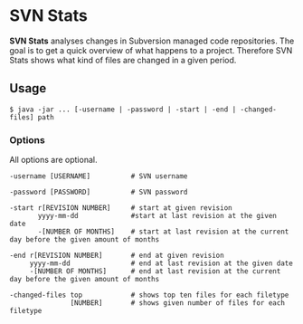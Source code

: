 # SVN Stats

**SVN Stats** analyses changes in Subversion managed code repositories.
The goal is to get a quick overview of what happens to a project.
Therefore SVN Stats shows what kind of files are changed in a given period.

## Usage

    $ java -jar ... [-username | -password | -start | -end | -changed-files] path


### Options

All options are optional.

```
-username [USERNAME]          # SVN username

-password [PASSWORD]          # SVN password

-start r[REVISION NUMBER]     # start at given revision
       yyyy-mm-dd             #start at last revision at the given date
       -[NUMBER OF MONTHS]    # start at last revision at the current day before the given amount of months

-end r[REVISION NUMBER]       # end at given revision
     yyyy-mm-dd               # end at last revision at the given date
     -[NUMBER OF MONTHS]      # end at last revision at the current day before the given amount of months

-changed-files top            # shows top ten files for each filetype
               [NUMBER]       # shows given number of files for each filetype
```